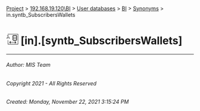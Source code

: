 #### 

[Project](../../../../index.md) > [192.168.19.120\\BI](../../../index.md) > [User databases](../../index.md) > [BI](../index.md) > [Synonyms](Synonyms.md) > in.syntb_SubscribersWallets

# ![Synonyms](../../../../Images/Synonym32.png) [in].[syntb_SubscribersWallets]

---

###### Author:  MIS Team

###### Copyright 2021 - All Rights Reserved

###### Created: Monday, November 22, 2021 3:15:24 PM

